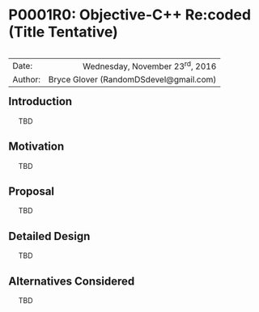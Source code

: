 # P0001R0:  Objective-C++ Re:coded (Title Tentative)

<table style="float:left">
  <tr>
    <td style="text-align:left">Date:  </td>
    <td style="text-align:right">Wednesday, November 23<sup>rd</sup>, 2016</td>
  </tr>
  <tr>
    <td style="text-align:left">Author:  </td>
    <td style="text-align:right">Bryce Glover (RandomDSdevel@gmail.com)</td>
</table>

## Introduction

&nbsp;&nbsp;&nbsp;&nbsp;&nbsp;TBD

## Motivation

&nbsp;&nbsp;&nbsp;&nbsp;&nbsp;TBD

## Proposal

&nbsp;&nbsp;&nbsp;&nbsp;&nbsp;TBD

## Detailed Design

&nbsp;&nbsp;&nbsp;&nbsp;&nbsp;TBD

## Alternatives Considered

&nbsp;&nbsp;&nbsp;&nbsp;&nbsp;TBD